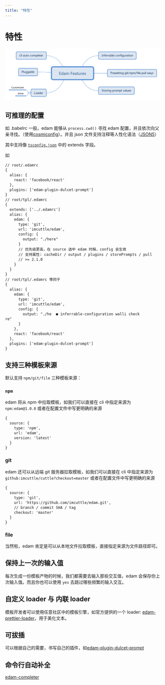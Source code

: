 ```yaml
---
title: "特性"
---
```


<style>
.post {
  max-width: 700px;
  margin: auto;
}
</style>

# 特性

![](./imgs/features.svg)

## 可推理的配置

如 .babelrc 一般，edam 能够从 `process.cwd()` 寻找 edam 配置，并且依次向父亲寻找。（使用[cosmiconfig](https://github.com/davidtheclark/cosmiconfig)）。并且 json 文件支持注释等人性化语法（[JSON5](https://github.com/json5/json5)）

其中支持像 [`tsconfig.json`](http://www.typescriptlang.org/docs/handbook/tsconfig-json.html) 中的 extends 字段。

如

```text
// root/.edamrc
{
  alias: {
    react: 'facebook/react'
  },
  plugins: ['edam-plugin-dulcet-prompt']
}
// root/tpl/.edamrc
{
  extends: ['../.edamrc']
  alias: {
    edam: {
      type: 'git',
      url: 'imcuttle/edam',
      config: {
        output: "./here"
      }
      // 优先级更高，在 source 选中 edam 时候，config 会生效
      // 支持属性: cacheDir / output / plugins / storePrompts / pull
      // >= 2.1.0
    }
  }
}
// root/tpl/.edamrc 等同于
{
  alias: {
    edam: {
      type: 'git',
      url: 'imcuttle/edam',
      config: {
        output: "./he  ● inferrable-configuration walli check
re"
      }
    },
    react: 'facebook/react'
  },
  plugins: ['edam-plugin-dulcet-prompt']
}
```

## 支持三种模板来源

默认支持 `npm/git/file` 三种模板来源：

### `npm`

edam 将从 npm 中拉取模板，如我们可以直接在 cli 中指定来源为 `npm:edam@1.0.0`
或者在配置文件中写更明确的来源

```text
{
  source: {
    type: 'npm',
    url: 'edam',
    version: 'latest'
  }
}
```

### git

edam 还可以从远端 git 服务器拉取模板，如我们可以直接在 cli 中指定来源为 `github:imcuttle/cuttle?checkout=master`
或者在配置文件中写更明确的来源

```text
{
  source: {
    type: 'git',
    url: 'https://github.com/imcuttle/edam.git',
    // branch / commit SHA / tag
    checkout: 'master'
  }
}
```

### file

当然啦，edam 肯定是可以从本地文件拉取模板，直接指定来源为文件路径即可。

## 保持上一次的输入值

每次生成一份模板产物的时候，我们都需要去输入那些交互值，edam 会保存你上次输入值。而且你也可以使用 `yes` 去跳过哪些频繁的输入交互。

## 自定义 loader 与 内联 loader

模板开发者可以使用任意社区中的模板引擎，如官方提供的一个 loader: [edam-prettier-loader](https://github.com/imcuttle/edam/blob/master/packages/edam-prettier-loader/index.js)，用于美化文本。

## 可拔插

可以根据自己的需要，书写自己的插件，如[edam-plugin-dulcet-prompt](https://github.com/imcuttle/edam/blob/master/packages/edam-plugin-dulcet-prompt/index.js)

## 命令行自动补全

[edam-completer](https://github.com/imcuttle/edam/blob/master/packages/edam-completer/Readme.md)
